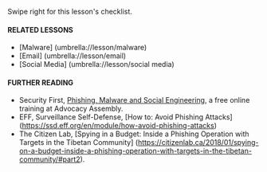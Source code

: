 [Title]: # (What Now)
[Order]: # (9)

Swipe right for this lesson's checklist.

#### **RELATED LESSONS**

*   [Malware] (umbrella://lesson/malware)
*   [Email] (umbrella://lesson/email)
*   [Social Media] (umbrella://lesson/social media)

#### **FURTHER READING**

* 	Security First, [Phishing, Malware and Social Engineering](https://advocacyassembly.org/en/courses/30/#/chapter/1/lesson/1), a free online training at Advocacy Assembly. 
*   EFF, Surveillance Self-Defense, [How to: Avoid Phishing Attacks] (https://ssd.eff.org/en/module/how-avoid-phishing-attacks) 
*   The Citizen Lab, [Spying in a Budget: Inside a Phishing Operation with Targets in the Tibetan Community] (https://citizenlab.ca/2018/01/spying-on-a-budget-inside-a-phishing-operation-with-targets-in-the-tibetan-community/#part2).
